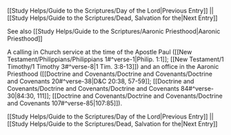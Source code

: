 [[Study Helps/Guide to the Scriptures/Day of the Lord|Previous Entry]]  ||  [[Study Helps/Guide to the Scriptures/Dead, Salvation for the|Next Entry]]

 See also [[Study Helps/Guide to the Scriptures/Aaronic Priesthood|Aaronic Priesthood]]

 A calling in Church service at the time of the Apostle Paul ([[New Testament/Philippians/Philippians 1#^verse-1|Philip. 1:1]]; [[New Testament/1 Timothy/1 Timothy 3#^verse-8|1 Tim. 3:8-13]]) and an office in the Aaronic Priesthood ([[Doctrine and Covenants/Doctrine and Covenants/Doctrine and Covenants 20#^verse-38|D&C 20:38, 57-59]]; [[Doctrine and Covenants/Doctrine and Covenants/Doctrine and Covenants 84#^verse-30|84:30, 111]]; [[Doctrine and Covenants/Doctrine and Covenants/Doctrine and Covenants 107#^verse-85|107:85]]).

[[Study Helps/Guide to the Scriptures/Day of the Lord|Previous Entry]]  ||  [[Study Helps/Guide to the Scriptures/Dead, Salvation for the|Next Entry]]